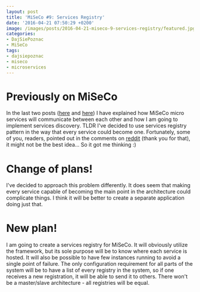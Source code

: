 ```yaml
---
layout: post
title: 'MiSeCo #9: Services Registry'
date: '2016-04-21 07:50:29 +0200'
image: /images/posts/2016-04-21-miseco-9-services-registry/featured.jpg
categories:
- DajSiePoznac
- MiSeCo
tags:
- dajsiepoznac
- miseco
- microservices
---
```

# Previously on MiSeCo
In the last two posts ([here](/2016/04/14/miseco-7-communication/) and [here](/2016/04/16/miseco-8-service-discovery-methods)) I have explained how MiSeCo micro services will communicate between each other and how I am going to implement services discovery. TLDR I've decided to use services registry pattern in the way that every service could become one.
Fortunately, some of you, readers, pointed out in the comments on [reddit](https://www.reddit.com/r/programming/comments/4fcbh4/service_discovery_methods_in_microservices/) (thank you for that), it might not be the best idea... So it got me thinking :)

# Change of plans! 
I've decided to approach this problem differently. It does seem that making every service capable of becoming the main point in the architecture could complicate things. I think it will be better to create a separate application doing just that. 

# New plan!
I am going to create a services registry for MiSeCo. It will obviously utilize the framework, but its sole purpose will be to know where each service is hosted. It will also be possible to have few instances running to avoid a single point of failure. The only configuration requirement for all parts of the system will be to have a list of every registry in the system, so if one receives a new registration, it will be able to send it to others. There won't be a master/slave architecture - all registries will be equal. 



